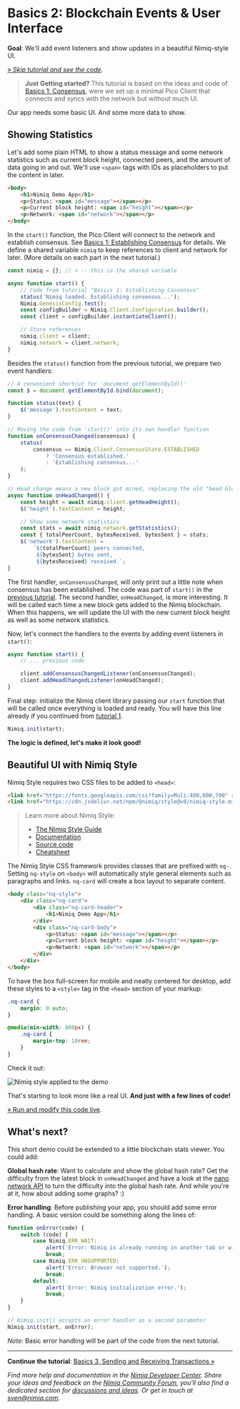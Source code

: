# Basics 2: Blockchain Events & User Interface

**Goal**: We'll add event listeners and show updates in a beautiful Nimiq-style UI.

_[» Skip tutorial and see the code](playground.html#basics-2-events-and-ui-demo.html)._

> **Just Getting started?**
> This tutorial is based on the ideas and code of [Basics 1: Consensus](basics-1-consensus.md),
> were we set up a minimal Pico Client that connects and syncs with the network but without much UI.

Our app needs some basic UI. And some more data to show.

## Showing Statistics

Let's add some plain HTML to show a status message and some network statistics such as
current block height, connected peers, and the amount of data going in and out.
We'll use `<span>` tags with IDs as placeholders to put the content in later.

```html
<body>
    <h1>Nimiq Demo App</h1>
    <p>Status: <span id="message"></span></p>
    <p>Current block height: <span id="height"></span></p>
    <p>Network: <span id="network"></span></p>
</body>
```

In the `start()` function, the Pico Client will connect to the network and
establish consensus.
See [Basics 1: Establishing Consensus](basics-1-consensus) for details.
We define a shared variable `nimiq` to keep references to client and network for later.
(More details on each part in the next tutorial.)

```js
const nimiq = {}; // < -- this is the shared variable

async function start() {
    // Code from tutorial "Basics 1: Establishing Consensus"
    status('Nimiq loaded. Establishing consensus...');
    Nimiq.GenesisConfig.test();
    const configBuilder = Nimiq.Client.Configuration.builder();
    const client = configBuilder.instantiateClient();

    // Store references
    nimiq.client = client;
    nimiq.network = client.network;
}
```

Besides the `status()` function from the previous tutorial, we prepare two event handlers:

```js
// A convenient shortcut for 'document.getElementById()'
const $ = document.getElementById.bind(document);

function status(text) {
    $('message').textContent = text;
}

// Moving the code from 'start()' into its own handler function
function onConsensusChanged(consensus) {
    status(
        consensus == Nimiq.Client.ConsensusState.ESTABLISHED
            ? 'Consensus established.'
            : 'Establishing consensus...'
    );
}

// Head change means a new block got mined, replacing the old "head block"
async function onHeadChanged() {
    const height = await nimiq.client.getHeadHeight();
    $('height').textContent = height;

    // Show some network statistics
    const stats = await nimiq.network.getStatistics();
    const { totalPeerCount, bytesReceived, bytesSent } = stats;
    $('network').textContent =
        `${totalPeerCount} peers connected,
         ${bytesSent} bytes sent,
         ${bytesReceived} received.`;
}
```

The first handler, `onConsensusChanged`, will only print out a little note when consensus has been established.
The code was part of `start()` in the [previous tutorial](basics-1-consensus).
The second handler, `onHeadChanged`, is more interesting.
It will be called each time a new block gets added to the Nimiq blockchain.
When this happens, we will update the UI with the new current block height as well as some network statistics.

Now, let's connect the handlers to the events by adding event listeners in `start()`:

```js
async function start() {
    // ... previous code

    client.addConsensusChangedListener(onConsensusChanged);
    client.addHeadChangedListener(onHeadChanged);
}
```

Final step: initialize the Nimiq client library passing our `start` function
that will be called once everything is loaded and ready.
You will have this line already if you continued from [tutorial 1](basics-1-consensus).

```js
Nimiq.init(start);
```

**The logic is defined, let's make it look good!**

## Beautiful UI with Nimiq Style

Nimiq Style requires two CSS files to be added to `<head>`:

```html
<link href="https://fonts.googleapis.com/css?family=Muli:400,600,700" rel="stylesheet">
<link href="https://cdn.jsdelivr.net/npm/@nimiq/style@v0/nimiq-style.min.css" rel="stylesheet">
```

> Learn more about Nimiq Style:
>
> * [The Nimiq Style Guide](http://nimiq.com/styleguide/)
> * [Documentation](https://nimiq.github.io/submodules/style/#nimiq-style-framework)
> * [Source code](https://github.com/nimiq/nimiq-style)
> * [Cheatsheet](https://nimiq.github.io/submodules/style/demo.html)

The Nimiq Style CSS framework provides classes that are prefixed with `nq-`.
Setting `nq-style` on `<body>` will automatically style general elements such as paragraphs and links.
`nq-card` will create a box layout to separate content.

```html
<body class="nq-style">
    <div class="nq-card">
        <div class="nq-card-header">
            <h1>Nimiq Demo App</h1>
        </div>
        <div class="nq-card-body">
            <p>Status: <span id="message"></span></p>
            <p>Current block height: <span id="height"></span></p>
            <p>Network: <span id="network"></span></p>
        </div>
    </div>
</body>
```

To have the box full-screen for mobile and neatly centered for desktop,
add these styles to a `<style>` tag in the `<head>` section of your markup:

```css
.nq-card {
    margin: 0 auto;
}

@media(min-width: 800px) {
    .nq-card {
        margin-top: 10rem;
    }
}
```

Check it out:

![Nimiq style applied to the demo](resources/nimiq-style.png)

That's starting to look more like a real UI.
**And just with a few lines of code!**

[» Run and modify this code live](playground.html#basics-2-events-and-ui-demo.html).

## What's next?

This short demo could be extended to a little blockchain stats viewer.
You could add:

**Global hash rate**: Want to calculate and show the global hash rate?
Get the difficulty from the latest block in `onHeadChanged`
and have a look at the [nano network API](https://github.com/nimiq/nano-api/blob/1b020bf13855e5eac484c36d5c6ca4f19081bb42/src/nano-network-api.js#L468)
to turn the difficulty into the global hash rate.
And while you're at it, how about adding some graphs? :)

**Error handling**: Before publishing your app, you should add some error handling.
A basic version could be something along the lines of:

```js
function onError(code) {
    switch (code) {
        case Nimiq.ERR_WAIT:
            alert('Error: Nimiq is already running in another tab or window.');
            break;
        case Nimiq.ERR_UNSUPPORTED:
            alert('Error: Browser not supported.');
            break;
        default:
            alert('Error: Nimiq initialization error.');
            break;
    }
}

// Nimiq.init() accepts an error handler as a second parameter
Nimiq.init(start, onError);
```

_Note:_ Basic error handling will be part of the code from the next tutorial.

---

**Continue the tutorial**: [Basics 3, Sending and Receiving Transactions »](basics-3-transactions)

_Find more help and documentation in the [Nimiq Developer Center](https://nimiq.com/developers/).
Share your ideas and feedback on the [Nimiq Community Forum](https://forum.nimiq.community),
you'll also find a dedicated section for [discussions and ideas](https://forum.nimiq.community/c/documentation/drafts).
Or get in touch at [sven@nimiq.com](mailto:sven@nimiq.com)._
